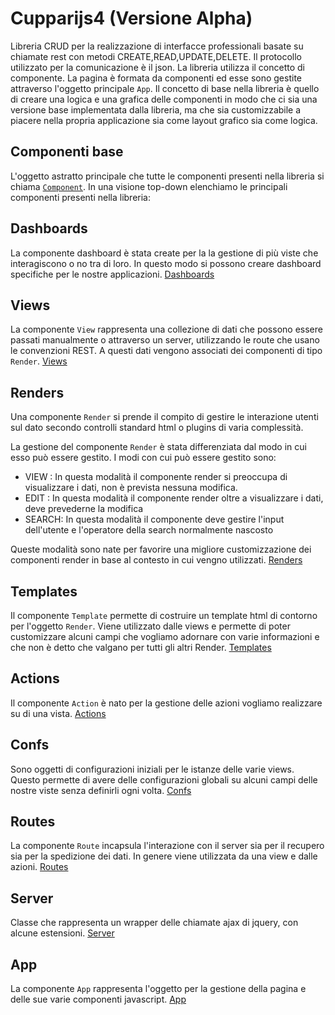 # Cupparijs4 (Versione Alpha)


Libreria CRUD per la realizzazione di interfacce professionali basate su chiamate rest con 
metodi CREATE,READ,UPDATE,DELETE. Il protocollo utilizzato per la comunicazione è il json. 
La libreria utilizza il concetto di componente. La pagina è formata da componenti ed esse
sono gestite attraverso l'oggetto principale `App`. 
Il concetto di base nella libreria è quello di creare una logica e una grafica delle componenti
in modo che ci sia una versione base implementata dalla libreria, ma che sia customizzabile
a piacere nella propria applicazione sia come layout grafico sia come logica.


            
## Componenti base

L'oggetto astratto principale che tutte le componenti presenti nella libreria si chiama  <a href="component">`Component`</a>.
In una visione top-down elenchiamo le principali componenti presenti nella libreria:

## Dashboards
La componente dashboard è stata create per la la gestione di più viste che interagiscono o no tra di loro.
In questo modo si possono creare dashboard specifiche per le nostre applicazioni.
[Dashboards](dashboards.md)

## Views
La componente `View` rappresenta una collezione di dati che possono essere passati manualmente o 
attraverso un server, utilizzando le route che usano le convenzioni REST. A questi dati 
vengono associati dei componenti di tipo `Render`. 
[Views](views.md)



## Renders
Una componente `Render` si prende il compito di gestire le interazione utenti sul dato secondo controlli standard html o plugins 
di varia complessità.

La gestione del componente `Render` è stata differenziata dal modo in cui esso può essere gestito. 
I modi con cui può essere gestito sono:

- VIEW : In questa modalità il componente render si preoccupa di visualizzare i dati, 
non è prevista nessuna modifica.
- EDIT : In questa modalità il componente render oltre a visualizzare i dati, deve prevederne
la modifica
- SEARCH: In questa modalità il componente deve gestire l'input dell'utente e l'operatore della search normalmente
nascosto

Queste modalità sono nate per favorire una migliore customizzazione dei componenti render
in base al contesto in cui vengno utilizzati.
[Renders](renders.md)


## Templates

Il componente `Template` permette di costruire un template html di contorno per l'oggetto `Render`. 
Viene utilizzato dalle views e permette di poter customizzare alcuni campi che vogliamo adornare con varie
informazioni e che non è detto che valgano per tutti gli altri Render.
[Templates](templates.md)


## Actions
Il componente `Action` è nato per la gestione delle azioni vogliamo realizzare su di una vista.
[Actions](actions.md)

## Confs
Sono oggetti di configurazioni iniziali per le istanze delle varie views. Questo permette di avere delle 
configurazioni globali su alcuni campi delle nostre viste senza definirli ogni volta.
[Confs](confs.md)

## Routes
La componente `Route` incapsula l'interazione con il server sia per il recupero sia per la spedizione 
dei dati. In genere viene utilizzata da una view e dalle azioni.
[Routes](routes.md)


## Server
Classe che rappresenta un wrapper delle chiamate ajax di jquery, con alcune estensioni.
[Server](server.md)

## App
La componente `App` rappresenta l'oggetto per la gestione della pagina e delle sue varie componenti 
javascript.
[App](app.md)

